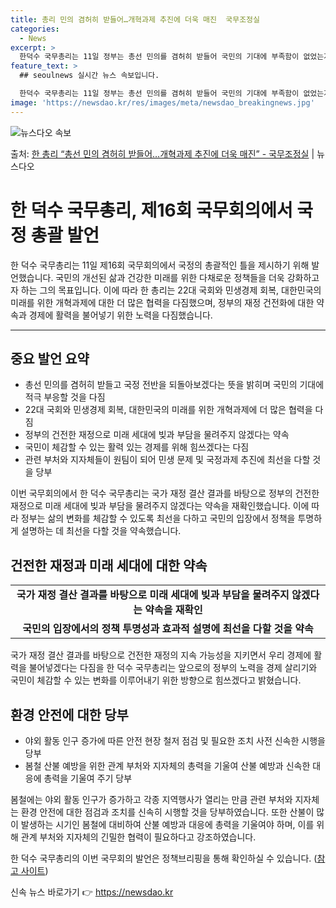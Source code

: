 ```yaml
---
title: 총리 민의 겸허히 받들어…개혁과제 추진에 더욱 매진  국무조정실
categories:
  - News
excerpt: >
  한덕수 국무총리는 11일 정부는 총선 민의를 겸허히 받들어 국민의 기대에 부족함이 없었는지 국정 전반을 되돌…
feature_text: >
  ## seoulnews 실시간 뉴스 속보입니다.

  한덕수 국무총리는 11일 정부는 총선 민의를 겸허히 받들어 국민의 기대에 부족함이 없었는지 국정 전반을 되돌…
image: 'https://newsdao.kr/res/images/meta/newsdao_breakingnews.jpg'
---
```


![뉴스다오 속보](https://newsdao.kr/res/images/meta/newsdao_breakingnews.jpg)

<p>출처: <a href="https://newsdao.kr/3568" rel="dofollow">한 총리 “총선 민의 겸허히 받들어…개혁과제 추진에 더욱 매진” - 국무조정실</a> | 뉴스다오</p>

<h1>한 덕수 국무총리, 제16회 국무회의에서 국정 총괄 발언</h1>

<p data-ke-size="size16">한 덕수 국무총리는 11일 제16회 국무회의에서 국정의 총괄적인 틀을 제시하기 위해 발언했습니다. 국민의 개선된 삶과 건강한 미래를 위한 다채로운 정책들을 더욱 강화하고자 하는 그의 목표입니다. 이에 따라 한 총리는 22대 국회와 민생경제 회복, 대한민국의 미래를 위한 개혁과제에 대한 더 많은 협력을 다짐했으며, 정부의 재정 건전화에 대한 약속과 경제에 활력을 불어넣기 위한 노력을 다짐했습니다.</p>
<hr>
<h2 data-ke-size="size26">중요 발언 요약</h2>
<ul>
    <li>총선 민의를 겸허히 받들고 국정 전반을 되돌아보겠다는 뜻을 밝히며 국민의 기대에 적극 부응할 것을 다짐</li>
    <li>22대 국회와 민생경제 회복, 대한민국의 미래를 위한 개혁과제에 더 많은 협력을 다짐</li>
    <li>정부의 건전한 재정으로 미래 세대에 빚과 부담을 물려주지 않겠다는 약속</li>
    <li>국민이 체감할 수 있는 활력 있는 경제를 위해 힘쓰겠다는 다짐</li>
    <li>관련 부처와 지자체들이 원팀이 되어 민생 문제 및 국정과제 추진에 최선을 다할 것을 당부</li>
</ul>
<p data-ke-size="size16">이번 국무회의에서 한 덕수 국무총리는 국가 재정 결산 결과를 바탕으로 정부의 건전한 재정으로 미래 세대에 빚과 부담을 물려주지 않겠다는 약속을 재확인했습니다. 이에 따라 정부는 삶의 변화를 체감할 수 있도록 최선을 다하고 국민의 입장에서 정책을 투명하게 설명하는 데 최선을 다할 것을 약속했습니다.</p>
<h2 data-ke-size="size26">건전한 재정과 미래 세대에 대한 약속</h2>
<table>
    <tr>
        <td style="text-align: center; height: 17px;"><b>국가 재정 결산 결과를 바탕으로 미래 세대에 빚과 부담을 물려주지 않겠다는 약속을 재확인</b></td>
    </tr>
    <tr>
        <td style="text-align: center; height: 17px;"><b>국민의 입장에서의 정책 투명성과 효과적 설명에 최선을 다할 것을 약속</b></td>
    </tr>
</table>
<p data-ke-size="size16">국가 재정 결산 결과를 바탕으로 건전한 재정의 지속 가능성을 지키면서 우리 경제에 활력을 불어넣겠다는 다짐을 한 덕수 국무총리는 앞으로의 정부의 노력을 경제 살리기와 국민이 체감할 수 있는 변화를 이루어내기 위한 방향으로 힘쓰겠다고 밝혔습니다.</p>
<h2 data-ke-size="size26">환경 안전에 대한 당부</h2>
<ul>
    <li>야외 활동 인구 증가에 따른 안전 현장 철저 점검 및 필요한 조치 사전 신속한 시행을 당부</li>
    <li>봄철 산불 예방을 위한 관계 부처와 지자체의 총력을 기울여 산불 예방과 신속한 대응에 총력을 기울여 주기 당부</li>
</ul>
<p data-ke-size="size16">봄철에는 야외 활동 인구가 증가하고 각종 지역행사가 열리는 만큼 관련 부처와 지자체는 환경 안전에 대한 점검과 조치를 신속히 시행할 것을 당부하였습니다. 또한 산불이 많이 발생하는 시기인 봄철에 대비하여 산불 예방과 대응에 총력을 기울여야 하며, 이를 위해 관계 부처와 지자체의 긴밀한 협력이 필요하다고 강조하였습니다.</p>
<p data-ke-size="size16">한 덕수 국무총리의 이번 국무회의 발언은 정책브리핑을 통해 확인하실 수 있습니다. (<a href="https://newsdao.kr/3568">참고 사이트</a>)</p> 

신속 뉴스 바로가기 👉 <a href="https://newsdao.kr" rel="dofollow">https://newsdao.kr</a>


